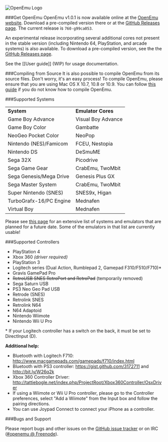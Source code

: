 ![OpenEmu Logo](http://i.imgur.com/I0vCcEj.png)

###Get OpenEmu
OpenEmu v1.0.1 is now available online at the [OpenEmu website](http://openemu.org). Download a pre-compiled version there or at the [GitHub Releases page](https://github.com/OpenEmu/OpenEmu/releases). The current release is `760-g99ca053`.

An experimental release incorporating several additional cores not present in the stable version (including Nintendo 64, PlayStation, and arcade systems) is also available. To download a pre-compiled version, see the the [GitHub Releases page](https://github.com/OpenEmu/OpenEmu/releases).

See the [[User guide]] (WIP) for usage documentation.

###Compiling from Source
It is also possible to compile OpenEmu from its source files. Don't worry, it's an easy process! To compile OpenEmu, please ensure that you are using Mac OS X 10.7, 10.8 or 10.9. You can follow [this guide](https://github.com/OpenEmu/OpenEmu/wiki/Compiling-From-Source-Guide) if you do not know how to compile OpenEmu.

###Supported Systems
<table>
<tbody>
<tr>
<td><b>System</b></td>
<td><b>Emulator Cores</b></td>
</tr>

<tr>
<td> Game Boy Advance </td>
<td> Visual Boy Advance </td>
</tr>

<tr>
<td> Game Boy Color </td>
<td> Gambatte </td>
</tr>

<tr>
<td> NeoGeo Pocket Color </td>
<td> NeoPop </td>
</tr>

<tr>
<td> Nintendo (NES)/Famicom </td>
<td> FCEU, Nestopia </td>
</tr>

<tr>
<td> Nintendo DS </td>
<td> DeSmuME </td>
</tr>

<tr>
<td> Sega 32X </td>
<td> Picodrive </td>
</tr>

<tr>
<td> Sega Game Gear </td>
<td> CrabEmu, TwoMbit </td>
</tr>

<tr>
<td> Sega Genesis/Mega Drive </td>
<td> Genesis Plus GX </td>
</tr>

<tr>
<td> Sega Master System </td>
<td> CrabEmu, TwoMbit </td>
</tr>

<tr>
<td> Super Nintendo (SNES) </td>
<td> SNES9x, Higan </td>
</tr>

<tr>
<td> TurboGrafx-16/PC Engine </td>
<td> Mednafen </td>
</tr>

<tr>
<td> Virtual Boy </td>
<td> Mednafen </td>
</tr>

</tbody>
</table>

Please see [this page](https://github.com/OpenEmu/OpenEmu/wiki/Console---Core-Plugin-Status-&-Wishlist) for an extensive list of systems and emulators that are planned for a future date. Some of the emulators in that list are currently usable!

###Supported Controllers
* PlayStation 4
* Xbox 360 *(driver required)*
* PlayStation 3
* Logitech series (Dual Action, Rumblepad 2, Gamepad F310/F510/F710)\*
* Gravis GamePad Pro
* ~~RetroUSB SNES RetroPort and RetroPad~~ (temporarily removed)
* Sega Saturn USB
* PS3 Neo Geo Pad USB
* Retrode (SNES)
* Retrolink SNES
* Retrolink N64
* N64 Adaptoid
* Nintendo Wiimote
* Nintendo Wii U Pro

\* If your Logitech controller has a switch on the back, it must be set to DirectInput (D).

**Additional help:**
* Bluetooth with Logitech F710: http://www.macgamepads.com/gamepads/f710/index.html
* Bluetooth with PS3 controller: https://gist.github.com/3172711 and http://bit.ly/W26q2k
* Xbox 360 Controller Driver: http://tattiebogle.net/index.php/ProjectRoot/Xbox360Controller/OsxDriver
* If using a Wiimote or Wii U Pro controller, please go to the Controller preferences, select "Add a Wiimote" from the Input box and follow the pairing directions.
* You can use Joypad Connect to connect your iPhone as a controller.

###Bugs and Support

Please report bugs and other issues on the [GitHub issue tracker](https://github.com/OpenEmu/OpenEmu/issues) or on IRC ([#openemu @ Freenode](https://webchat.freenode.net/)).